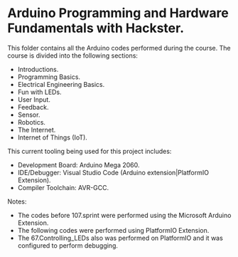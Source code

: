 # Arduino Programming and Hardware Fundamentals with Hackster.

This folder contains all the Arduino codes performed during the course. The course is divided into the following sections:
- Introductions.
- Programming Basics.
- Electrical Engineering Basics.
- Fun with LEDs.
- User Input.
- Feedback.
- Sensor.
- Robotics.
- The Internet.
- Internet of Things (IoT).

This current tooling being used for this project includes:
- Development Board: Arduino Mega 2060.
- IDE/Debugger: Visual Studio Code (Arduino extension|PlatformIO Extension).
- Compiler Toolchain: AVR-GCC.
 
Notes: 
- The codes before 107.sprint were performed using the Microsoft Arduino Extension. 
- The following codes were performed using PlatformIO Extension. 
- The 67.Controlling_LEDs also was performed on PlatformIO and it was configured to perform debugging.
